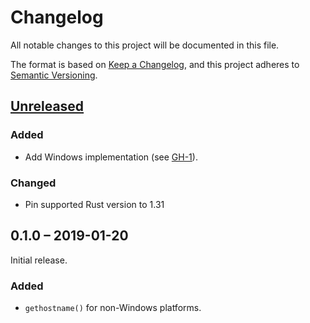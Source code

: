 # Changelog
All notable changes to this project will be documented in this file.

The format is based on [Keep a Changelog](https://keepachangelog.com/en/1.0.0/),
and this project adheres to [Semantic Versioning](https://semver.org/spec/v2.0.0.html).

## [Unreleased]
### Added
- Add Windows implementation (see [GH-1]).

[Gh-1]: https://github.com/lunaryorn/gethostname.rs/pull/1

### Changed
- Pin supported Rust version to 1.31

## 0.1.0 – 2019-01-20
Initial release.

### Added

- `gethostname()` for non-Windows platforms.

[Unreleased]: https://github.com/lunaryorn/gethostname.rs/compare/gethostname-0.1.0...HEAD
